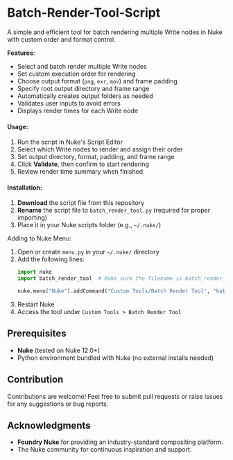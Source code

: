 # Batch-Render-Tool-Script
A simple and efficient tool for batch rendering multiple Write nodes in Nuke with custom order and format control.

**Features**:

- Select and batch render multiple Write nodes  
- Set custom execution order for rendering  
- Choose output format (`png`, `exr`, `mov`) and frame padding  
- Specify root output directory and frame range  
- Automatically creates output folders as needed  
- Validates user inputs to avoid errors  
- Displays render times for each Write node  

#### **Usage**:

1. Run the script in Nuke's Script Editor  
2. Select which Write nodes to render and assign their order  
3. Set output directory, format, padding, and frame range  
4. Click **Validate**, then confirm to start rendering  
5. Review render time summary when finished  

#### **Installation**:

1. **Download** the script file from this repository  
2. **Rename** the script file to `batch_render_tool.py` (required for proper importing)  
3. Place it in your Nuke scripts folder (e.g., `~/.nuke/`)
   
Adding to Nuke Menu:

1. Open or create `menu.py` in your `~/.nuke/` directory  
2. Add the following lines:
    ```python
    import nuke
    import batch_render_tool  # Make sure the filename is batch_render_tool.py

    nuke.menu("Nuke").addCommand("Custom Tools/Batch Render Tool", "batch_render_tool.batch_render_tool()", "Ctrl+Alt+B")
3. Restart Nuke  
4. Access the tool under `Custom Tools > Batch Render Tool`

## Prerequisites
- **Nuke** (tested on Nuke 12.0+)
- Python environment bundled with Nuke (no external installs needed)

## Contribution
Contributions are welcome! Feel free to submit pull requests or raise issues for any suggestions or bug reports.

## Acknowledgments
- **Foundry Nuke** for providing an industry-standard compositing platform.
- The Nuke community for continuous inspiration and support.



